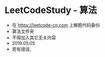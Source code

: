 # LeetCodeStudy - 算法
+ 在 https://leetcode-cn.com 上解题代码备份
+ 算法文件夹
+ 不得加入其它无关内容
+ 2019.05.05
+ 若有错误,
                                                  